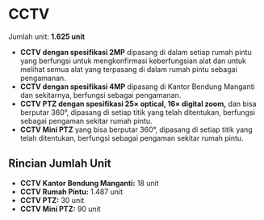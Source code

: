 # CCTV

Jumlah unit: **1.625 unit**

- **CCTV dengan spesifikasi 2MP** dipasang di dalam setiap rumah pintu yang berfungsi untuk mengkonfirmasi keberfungsian alat dan untuk melihat semua alat yang terpasang di dalam rumah pintu sebagai pengamanan.
- **CCTV dengan spesifikasi 4MP** dipasang di Kantor Bendung Manganti dan sekitarnya, berfungsi sebagai pengamanan.
- **CCTV PTZ dengan spesifikasi 25× optical, 16× digital zoom,** dan bisa berputar 360°, dipasang di setiap titik yang telah ditentukan, berfungsi sebagai pengaman sekitar rumah pintu.
- **CCTV Mini PTZ** yang bisa berputar 360°, dipasang di setiap titik yang telah ditentukan, berfungsi sebagai pengaman sekitar rumah pintu.

## Rincian Jumlah Unit
- **CCTV Kantor Bendung Manganti:** 18 unit
- **CCTV Rumah Pintu:** 1.487 unit
- **CCTV PTZ:** 30 unit
- **CCTV Mini PTZ:** 90 unit
